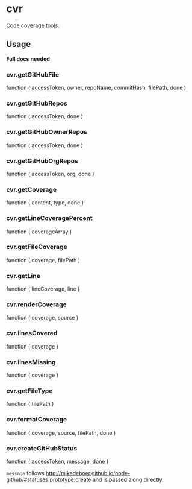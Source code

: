 # cvr

Code coverage tools.

## Usage

**Full docs needed**


### cvr.getGitHubFile

function ( accessToken, owner, repoName, commitHash, filePath, done )

### cvr.getGitHubRepos

function ( accessToken, done )

### cvr.getGitHubOwnerRepos

function ( accessToken, done )

### cvr.getGitHubOrgRepos

function ( accessToken, org, done )

### cvr.getCoverage

function ( content, type, done )

### cvr.getLineCoveragePercent

function ( coverageArray )

### cvr.getFileCoverage

function ( coverage, filePath )

### cvr.getLine

function ( lineCoverage, line )

### cvr.renderCoverage

function ( coverage, source )

### cvr.linesCovered

function ( coverage )

### cvr.linesMissing

function ( coverage )

### cvr.getFileType

function ( filePath )

### cvr.formatCoverage

function ( coverage, source, filePath, done )

### cvr.createGitHubStatus

function ( accessToken, message, done )

`message` follows http://mikedeboer.github.io/node-github/#statuses.prototype.create and is passed along directly.
